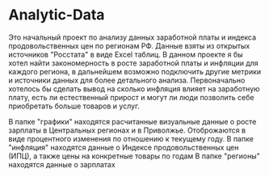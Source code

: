 # Analytic-Data

  Это начальный проект по анализу данных заработной платы и индекса продовольственных цен по регионам РФ. Данные взяты из открытых источников "Росстата" в виде Excel таблиц. В данном проекте я бы хотел найти закономерность в росте заработной платы и инфляции для каждого региона, в дальнейшем возможно подключить другие метрики и источники данных для более детального анализа. Первоначально хотелось бы сделать вывод на сколько инфляция влияет на заработную плату, есть ли естественный прирост и могут ли люди позволить себе приобретать больше товаров и услуг.

  В папке "графики" находятся расчитанные визуальные данные о росте зарплаты в Центральных регионах и в Приволжье. Отоброжаются в виде процентного изменения по отношению к текущему году.
  В папке "инфляция" находятся данные о Индексе продовольственных цен (ИПЦ), а также цены на конкретные товары по годам 
  В папке "регионы" находятся данные о зарплатах
